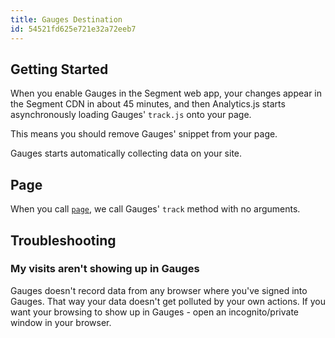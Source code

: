 ```yaml
---
title: Gauges Destination
id: 54521fd625e721e32a72eeb7
---
```

## Getting Started

When you enable Gauges in the Segment web app, your changes appear in the Segment CDN in about 45 minutes, and then Analytics.js starts asynchronously loading Gauges' `track.js` onto your page.

This means you should remove Gauges' snippet from your page.

Gauges starts automatically collecting data on your site.



## Page

When you call [`page`](/docs/connections/spec/page/), we call Gauges' `track` method with no arguments.



## Troubleshooting


### My visits aren't showing up in Gauges

Gauges doesn't record data from any browser where you've signed into Gauges. That way your data doesn't get polluted by your own actions. If you want your browsing to show up in Gauges - open an incognito/private window in your browser.
